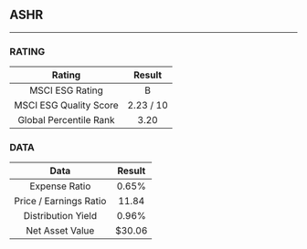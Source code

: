 ## ASHR
----
### RATING

|Rating|Result|
|:----:|:---:|
|MSCI ESG Rating|B|
|MSCI ESG Quality Score|2.23 / 10|
|Global Percentile Rank|3.20|

### DATA

|Data|Result|
|:----:|:---:|
|Expense Ratio|0.65%|
|Price / Earnings Ratio|11.84|
|Distribution Yield|0.96%|
|Net Asset Value|$30.06|

